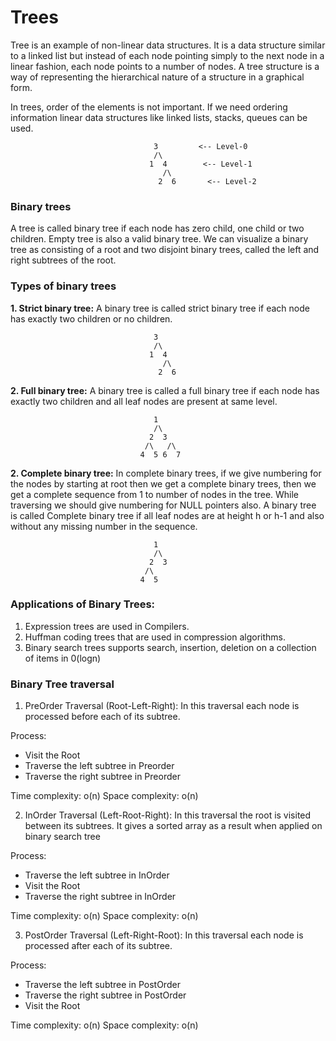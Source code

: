 # Trees
Tree is an example of non-linear data structures. It is a data structure similar to a linked list but instead of each node pointing simply to the next node in a linear fashion, each node points to a number of nodes. 
A tree structure is a way of representing the hierarchical nature of a structure in a graphical form.

In trees, order of the elements is not important. If we need ordering information linear data structures like linked lists, stacks, queues can be used.

```
                                3         <-- Level-0
                                /\
                               1  4        <-- Level-1
                                  /\
                                 2  6       <-- Level-2
```
### Binary trees
A tree is called binary tree if each node has zero child, one child or two children. Empty tree is also a valid binary tree. We can visualize a binary tree as consisting of a root and two disjoint binary trees, called the left and right subtrees of the root.

### Types of binary trees

**1. Strict binary tree:** A binary tree is called strict binary tree if each node has exactly two children or no children.
```
                                3         
                                /\
                               1  4        
                                  /\
                                 2  6
```

**2. Full binary tree:** A binary tree is called a full binary tree if each node has exactly two children and all leaf nodes are present at same level.
```
                                1         
                                /\
                               2  3        
                              /\   /\
                             4  5 6  7
```                                 
**2. Complete binary tree:** In complete binary trees, if we give numbering for the nodes by starting at root then we get a complete binary trees, then we get a complete sequence from 1 to number of nodes in the tree. While traversing we should give numbering for NULL pointers also. A binary tree is called Complete binary tree if all leaf nodes are at height h or h-1 and also without any missing number in the sequence.
```
                                1         
                                /\
                               2  3        
                              /\   
                             4  5  
``` 

### Applications of Binary Trees:
1. Expression trees are used in Compilers.
2. Huffman coding trees that are used in compression algorithms.
3. Binary search trees supports search, insertion, deletion on a collection of items in 0(logn)

### Binary Tree traversal
1. PreOrder Traversal (Root-Left-Right): In this traversal each node is processed before each of its subtree.

Process:
* Visit the Root
* Traverse the left subtree in Preorder
* Traverse the right subtree in Preorder

Time complexity: o(n)
Space complexity: o(n)

2. InOrder Traversal (Left-Root-Right): In this traversal the root is visited between its subtrees. It gives a sorted array as a result when applied on binary search tree

Process:
* Traverse the left subtree in InOrder
* Visit the Root
* Traverse the right subtree in InOrder

Time complexity: o(n)
Space complexity: o(n)

3. PostOrder Traversal (Left-Right-Root): In this traversal each node is processed after each of its subtree.

Process:
* Traverse the left subtree in PostOrder
* Traverse the right subtree in PostOrder
* Visit the Root

Time complexity: o(n)
Space complexity: o(n)

